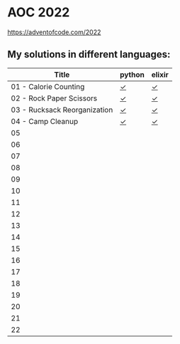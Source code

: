 # AOC 2022

https://adventofcode.com/2022


## My solutions in different languages:

| Title                        | python     | elixir    |
| -                            | -          | -         |
| 01 - Calorie Counting        | [✓ ][01py] | [✓][01ex] |
| 02 - Rock Paper Scissors     | [✓ ][02py] | [✓][02ex] |
| 03 - Rucksack Reorganization | [✓ ][03py] | [✓][03ex] |
| 04 - Camp Cleanup            | [✓ ][04py] | [✓][04ex] |
| 05 |           |            |
| 06 |           |            |
| 07 |           |            |
| 08 |           |            |
| 09 |           |            |
| 10 |           |            |
| 11 |           |            |
| 12 |           |            |
| 13 |           |            |
| 14 |           |            |
| 15 |           |            |
| 16 |           |            |
| 17 |           |            |
| 18 |           |            |
| 19 |           |            |
| 20 |           |            |
| 21 |           |            |
| 22 |           |            |

[01py]:  python/day1.py
[02py]:  python/day2.py
[03py]:  python/day3.py
[04py]:  python/day4.py

[01ex]: elixir/day1.exs
[02ex]: elixir/day2.livemd
[03ex]: elixir/day3.livemd
[04ex]: elixir/day4.livemd